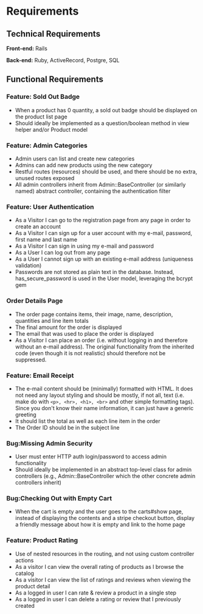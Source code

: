 # Requirements

## Technical Requirements
  
  **Front-end:**
  Rails

  **Back-end:**
  Ruby, ActiveRecord, Postgre, SQL

## Functional Requirements

### Feature: Sold Out Badge

  - When a product has 0 quantity, a sold out badge should be displayed on the product list page
  - Should ideally be implemented as a question/boolean method in view helper and/or Product model
  
### Feature: Admin Categories

  - Admin users can list and create new categories
  - Admins can add new products using the new category
  - Restful routes (resources) should be used, and there should be no extra, unused routes exposed
  - All admin controllers inherit from Admin::BaseController (or similarly named) abstract controller, containing the authentication filter
  
### Feature: User Authentication

  - As a Visitor I can go to the registration page from any page in order to create an account
  - As a Visitor I can sign up for a user account with my e-mail, password, first name and last name
  - As a Visitor I can sign in using my e-mail and password
  - As a User I can log out from any page
  - As a User I cannot sign up with an existing e-mail address (uniqueness validation)
  - Passwords are not stored as plain text in the database. Instead, has_secure_password is used in the User model, leveraging the bcrypt gem

### Order Details Page

  - The order page contains items, their image, name, description, quantities and line item totals
  - The final amount for the order is displayed
  - The email that was used to place the order is displayed
  - As a Visitor I can place an order (i.e. without logging in and therefore without an e-mail address). The original functionality from the inherited code (even though it is not realistic) should therefore not be suppressed.
  
### Feature: Email Receipt

  - The e-mail content should be (minimally) formatted with HTML. It does not need any layout styling and should be mostly, if not all, text (i.e. make do with `<p>, <hr>, <h1>, <br>` and other simple formatting tags). Since you don't know their name information, it can just have a generic greeting
  - It should list the total as well as each line item in the order
  - The Order ID should be in the subject line
  
### Bug:Missing Admin Security

  - User must enter HTTP auth login/password to access admin functionality
  - Should ideally be implemented in an abstract top-level class for admin controllers (e.g., Admin::BaseController which the other concrete admin controllers inherit)
  
### Bug:Checking Out with Empty Cart

  - When the cart is empty and the user goes to the carts#show page, instead of displaying the contents and a stripe checkout button, display a friendly message about how it is empty and link to the home page
  
### Feature: Product Rating

  - Use of nested resources in the routing, and not using custom controller actions
  - As a visitor I can view the overall rating of products as I browse the catalog
  - As a visitor I can view the list of ratings and reviews when viewing the product detail
  - As a logged in user I can rate & review a product in a single step
  - As a logged in user I can delete a rating or review that I previously created
